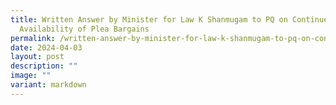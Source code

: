 ```yaml
---
title: Written Answer by Minister for Law K Shanmugam to PQ on Continued
  Availability of Plea Bargains
permalink: /written-answer-by-minister-for-law-k-shanmugam-to-pq-on-continued-availability-of-plea-bargains/
date: 2024-04-03
layout: post
description: ""
image: ""
variant: markdown
---
```

